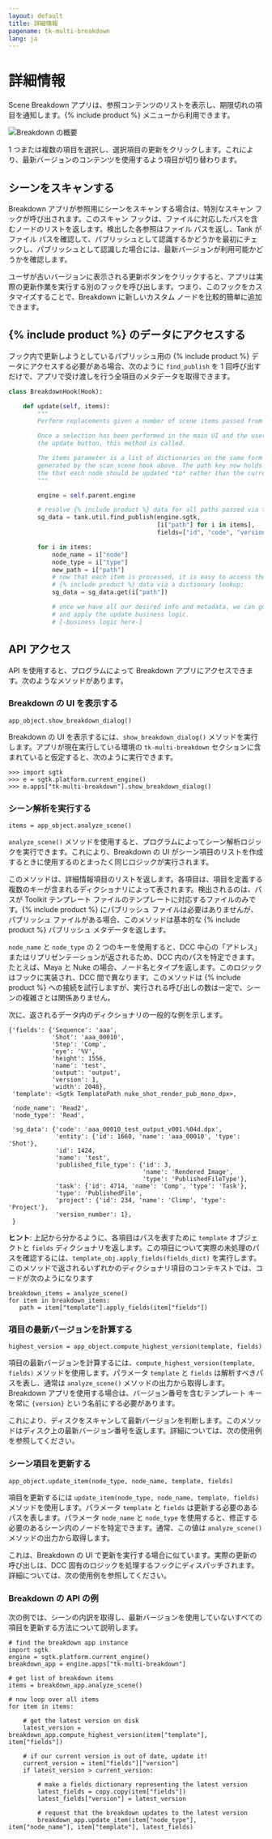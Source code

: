 ```yaml
---
layout: default
title: 詳細情報
pagename: tk-multi-breakdown
lang: ja
---
```


# 詳細情報

Scene Breakdown アプリは、参照コンテンツのリストを表示し、期限切れの項目を通知します。{% include product %} メニューから利用できます。

![Breakdown の概要](../images/apps/multi-breakdown-breakdown.png)

1 つまたは複数の項目を選択し、選択項目の更新をクリックします。これにより、最新バージョンのコンテンツを使用するよう項目が切り替わります。

## シーンをスキャンする

Breakdown アプリが参照用にシーンをスキャンする場合は、特別なスキャン フックが呼び出されます。このスキャン フックは、ファイルに対応したパスを含むノードのリストを返します。検出した各参照はファイル パスを返し、Tank がファイル パスを確認して、パブリッシュとして認識するかどうかを最初にチェックし、パブリッシュとして認識した場合には、最新バージョンが利用可能かどうかを確認します。

ユーザが古いバージョンに表示される更新ボタンをクリックすると、アプリは実際の更新作業を実行する別のフックを呼び出します。つまり、このフックをカスタマイズすることで、Breakdown に新しいカスタム ノードを比較的簡単に追加できます。

## {% include product %} のデータにアクセスする

フック内で更新しようとしているパブリッシュ用の {% include product %} データにアクセスする必要がある場合、次のように `find_publish` を 1 回呼び出すだけで、アプリで受け渡しを行う全項目のメタデータを取得できます。

```python
class BreakdownHook(Hook):

    def update(self, items):
        """
        Perform replacements given a number of scene items passed from the app.

        Once a selection has been performed in the main UI and the user clicks
        the update button, this method is called.

        The items parameter is a list of dictionaries on the same form as was
        generated by the scan_scene hook above. The path key now holds
        the that each node should be updated *to* rather than the current path.
        """

        engine = self.parent.engine

        # resolve {% include product %} data for all paths passed via the items dictionary
        sg_data = tank.util.find_publish(engine.sgtk,
                                         [i["path"] for i in items],
                                         fields=["id", "code", "version_number"])

        for i in items:
            node_name = i["node"]
            node_type = i["type"]
            new_path = i["path"]
            # now that each item is processed, it is easy to access the
            # {% include product %} data via a dictionary lookup:
            sg_data = sg_data.get(i["path"])

            # once we have all our desired info and metadata, we can go ahead
            # and apply the update business logic.
            # [-business logic here-]

```

## API アクセス

API を使用すると、プログラムによって Breakdown アプリにアクセスできます。次のようなメソッドがあります。

### Breakdown の UI を表示する

```
app_object.show_breakdown_dialog()
```

Breakdown の UI を表示するには、`show_breakdown_dialog()` メソッドを実行します。アプリが現在実行している環境の `tk-multi-breakdown` セクションに含まれていると仮定すると、次のように実行できます。

```
>>> import sgtk
>>> e = sgtk.platform.current_engine()
>>> e.apps["tk-multi-breakdown"].show_breakdown_dialog()
```

### シーン解析を実行する

```
items = app_object.analyze_scene()
```

`analyze_scene()` メソッドを使用すると、プログラムによってシーン解析ロジックを実行できます。これにより、Breakdown の UI がシーン項目のリストを作成するときに使用するのとまったく同じロジックが実行されます。

このメソッドは、詳細情報項目のリストを返します。各項目は、項目を定義する複数のキーが含まれるディクショナリによって表されます。検出されるのは、パスが Toolkit テンプレート ファイルのテンプレートに対応するファイルのみです。{% include product %} にパブリッシュ ファイルは必要はありませんが、パブリッシュ ファイルがある場合、このメソッドは基本的な {% include product %} パブリッシュ メタデータを返します。

`node_name` と `node_type` の 2 つのキーを使用すると、DCC 中心の「アドレス」またはリプリゼンテーションが返されるため、DCC 内のパスを特定できます。たとえば、Maya と Nuke の場合、ノード名とタイプを返します。このロジックはフックに実装され、DCC 間で異なります。このメソッドは {% include product %} への接続を試行しますが、実行される呼び出しの数は一定で、シーンの複雑さとは関係ありません。

次に、返されるデータ内のディクショナリの一般的な例を示します。

```
{'fields': {'Sequence': 'aaa',
            'Shot': 'aaa_00010',
            'Step': 'Comp',
            'eye': '%V',
            'height': 1556,
            'name': 'test',
            'output': 'output',
            'version': 1,
            'width': 2048},
 'template': <Sgtk TemplatePath nuke_shot_render_pub_mono_dpx>,

 'node_name': 'Read2',
 'node_type': 'Read',

 'sg_data': {'code': 'aaa_00010_test_output_v001.%04d.dpx',
             'entity': {'id': 1660, 'name': 'aaa_00010', 'type': 'Shot'},
             'id': 1424,
             'name': 'test',
             'published_file_type': {'id': 3,
                                     'name': 'Rendered Image',
                                     'type': 'PublishedFileType'},
             'task': {'id': 4714, 'name': 'Comp', 'type': 'Task'},
             'type': 'PublishedFile',
             'project': {'id': 234, 'name': 'Climp', 'type': 'Project'},
             'version_number': 1},
 }
```

**ヒント**: 上記から分かるように、各項目はパスを表すために `template` オブジェクトと `fields` ディクショナリを返します。この項目について実際の未処理のパスを確認するには、`template_obj.apply_fields(fields_dict)` を実行します。このメソッドで返されるいずれかのディクショナリ項目のコンテキストでは、コードが次のようになります

```
breakdown_items = analyze_scene()
for item in breakdown_items:
   path = item["template"].apply_fields(item["fields"])
```

### 項目の最新バージョンを計算する

```
highest_version = app_object.compute_highest_version(template, fields)
```

項目の最新バージョンを計算するには、`compute_highest_version(template, fields)` メソッドを使用します。パラメータ `template` と `fields` は解析すべきパスを表し、通常は `analyze_scene()` メソッドの出力から取得します。Breakdown アプリを使用する場合は、バージョン番号を含むテンプレート キーを常に `{version}` という名前にする必要があります。

これにより、ディスクをスキャンして最新バージョンを判断します。このメソッドはディスク上の最新バージョン番号を返します。詳細については、次の使用例を参照してください。

### シーン項目を更新する

```
app_object.update_item(node_type, node_name, template, fields)
```

項目を更新するには `update_item(node_type, node_name, template, fields)` メソッドを使用します。パラメータ `template` と `fields` は更新する必要のあるパスを表します。パラメータ `node_name` と `node_type` を使用すると、修正する必要のあるシーン内のノードを特定できます。通常、この値は `analyze_scene()` メソッドの出力から取得します。

これは、Breakdown の UI で更新を実行する場合に似ています。実際の更新の呼び出しは、DCC 固有のロジックを処理するフックにディスパッチされます。詳細については、次の使用例を参照してください。

### Breakdown の API の例

次の例では、シーンの内訳を取得し、最新バージョンを使用していないすべての項目を更新する方法について説明します。

```
# find the breakdown app instance
import sgtk
engine = sgtk.platform.current_engine()
breakdown_app = engine.apps["tk-multi-breakdown"]

# get list of breakdown items
items = breakdown_app.analyze_scene()

# now loop over all items
for item in items:

    # get the latest version on disk
    latest_version = breakdown_app.compute_highest_version(item["template"], item["fields"])

    # if our current version is out of date, update it!
    current_version = item["fields"]["version"]
    if latest_version > current_version:

        # make a fields dictionary representing the latest version
        latest_fields = copy.copy(item["fields"])
        latest_fields["version"] = latest_version

        # request that the breakdown updates to the latest version
        breakdown_app.update_item(item["node_type"], item["node_name"], item["template"], latest_fields)

```
